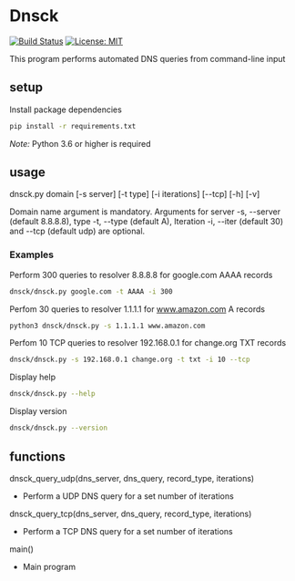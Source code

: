 # Dnsck

[![Build Status](https://travis-ci.com/mark-w-hunter/dnsck.svg?branch=master)](https://travis-ci.com/mark-w-hunter/dnsck)
[![License: MIT](https://img.shields.io/badge/License-MIT-yellow.svg)](https://opensource.org/licenses/MIT)

This program performs automated DNS queries from command-line input

## setup

Install package dependencies

```bash
pip install -r requirements.txt
```

*Note:* Python 3.6 or higher is required

## usage

dnsck.py domain [-s server] [-t type] [-i iterations] [--tcp] [-h] [-v]

Domain name argument is mandatory. Arguments for server -s, --server (default 8.8.8.8), type -t, --type (default A), Iteration -i, --iter (default 30) and --tcp (default udp) are optional.

### Examples

Perform 300 queries to resolver 8.8.8.8 for google.com AAAA records

```bash
dnsck/dnsck.py google.com -t AAAA -i 300
```

Perfom 30 queries to resolver 1.1.1.1 for www.amazon.com A records

```bash
python3 dnsck/dnsck.py -s 1.1.1.1 www.amazon.com
```

Perfom 10 TCP queries to resolver 192.168.0.1 for change.org TXT records

```bash
dnsck/dnsck.py -s 192.168.0.1 change.org -t txt -i 10 --tcp
```

Display help

```bash
dnsck/dnsck.py --help
```

Display version

```bash
dnsck/dnsck.py --version
```

## functions

dnsck_query_udp(dns_server, dns_query, record_type, iterations)

- Perform a UDP DNS query for a set number of iterations  

dnsck_query_tcp(dns_server, dns_query, record_type, iterations)

- Perform a TCP DNS query for a set number of iterations

main()

- Main program
